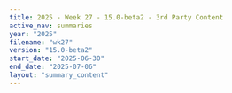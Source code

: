 ```yaml
---
title: 2025 - Week 27 - 15.0-beta2 - 3rd Party Content
active_nav: summaries
year: "2025"
filename: "wk27"
version: "15.0-beta2"
start_date: "2025-06-30"
end_date: "2025-07-06"
layout: "summary_content"
---
```

